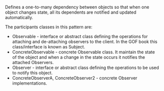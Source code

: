 Defines a one-to-many dependency between objects so that when one object changes state, all its dependents are notified and updated automatically.

The participants classes in this pattern are:

* Observable - interface or abstract class defining the operations for attaching and de-attaching observers to the client. In the GOF book this class/interface is known as Subject.
* ConcreteObservable - concrete Observable class. It maintain the state of the object and when a change in the state occurs it notifies the attached Observers.
* Observer - interface or abstract class defining the operations to be used to notify this object.
* ConcreteObserverA, ConcreteObserver2 - concrete Observer implementations.

